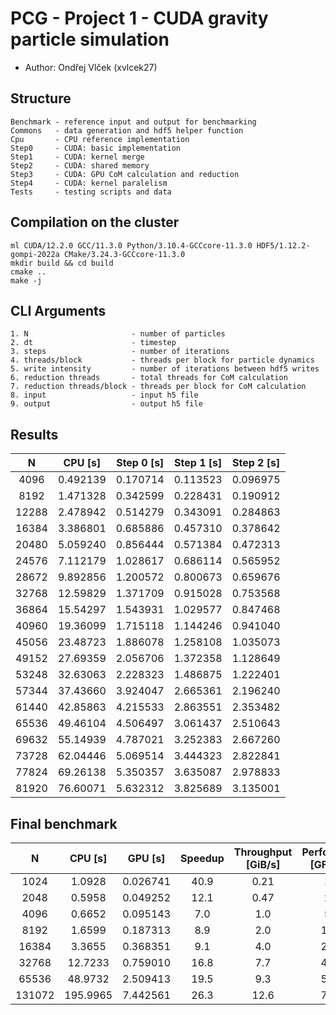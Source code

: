 # PCG - Project 1 - CUDA gravity particle simulation

- Author: Ondřej Vlček (xvlcek27)

## Structure
    Benchmark - reference input and output for benchmarking
    Commons   - data generation and hdf5 helper function
    Cpu       - CPU reference implementation
    Step0     - CUDA: basic implementation
    Step1     - CUDA: kernel merge
    Step2     - CUDA: shared memory
    Step3     - CUDA: GPU CoM calculation and reduction
    Step4     - CUDA: kernel paralelism
    Tests     - testing scripts and data

## Compilation on the cluster

    ml CUDA/12.2.0 GCC/11.3.0 Python/3.10.4-GCCcore-11.3.0 HDF5/1.12.2-gompi-2022a CMake/3.24.3-GCCcore-11.3.0
    mkdir build && cd build
    cmake ..
    make -j

## CLI Arguments

    1. N                       - number of particles
    2. dt                      - timestep
    3. steps                   - number of iterations
    4. threads/block           - threads per block for particle dynamics
    5. write intensity         - number of iterations between hdf5 writes
    6. reduction threads       - total threads for CoM calculation
    7. reduction threads/block - threads per block for CoM calculation
    8. input                   - input h5 file
    9. output                  - output h5 file

## Results

|   N   | CPU [s]  | Step 0 [s] | Step 1 [s] | Step 2 [s] |
|:-----:|----------|------------|------------|------------|
|  4096 | 0.492139 | 0.170714   | 0.113523   | 0.096975   |
|  8192 | 1.471328 | 0.342599   | 0.228431   | 0.190912   |
| 12288 | 2.478942 | 0.514279   | 0.343091   | 0.284863   |
| 16384 | 3.386801 | 0.685886   | 0.457310   | 0.378642   |
| 20480 | 5.059240 | 0.856444   | 0.571384   | 0.472313   |
| 24576 | 7.112179 | 1.028617   | 0.686114   | 0.565952   |
| 28672 | 9.892856 | 1.200572   | 0.800673   | 0.659676   |
| 32768 | 12.59829 | 1.371709   | 0.915028   | 0.753568   |
| 36864 | 15.54297 | 1.543931   | 1.029577   | 0.847468   |
| 40960 | 19.36099 | 1.715118   | 1.144246   | 0.941040   |
| 45056 | 23.48723 | 1.886078   | 1.258108   | 1.035073   |
| 49152 | 27.69359 | 2.056706   | 1.372358   | 1.128649   |
| 53248 | 32.63063 | 2.228323   | 1.486875   | 1.222401   |
| 57344 | 37.43660 | 3.924047   | 2.665361   | 2.196240   |
| 61440 | 42.85863 | 4.215533   | 2.863551   | 2.353482   |
| 65536 | 49.46104 | 4.506497   | 3.061437   | 2.510643   |
| 69632 | 55.14939 | 4.787021   | 3.252383   | 2.667260   |
| 73728 | 62.04446 | 5.069514   | 3.444323   | 2.822841   |
| 77824 | 69.26138 | 5.350357   | 3.635087   | 2.978833   |
| 81920 | 76.60071 | 5.632312   | 3.825689   | 3.135001   |

## Final benchmark

|    N   |  CPU [s] | GPU [s] | Speedup   | Throughput [GiB/s]  | Performance [GFLOPS] |
|:------:|:--------:|:-------:|:---------:|:-------------------:|:--------------:|
|   1024 |   1.0928 | 0.026741|    40.9   |              0.21   |         133    |
|   2048 |   0.5958 | 0.049252|    12.1   |              0.47   |         289    |
|   4096 |   0.6652 | 0.095143|     7.0   |              1.0    |         599    |
|   8192 |   1.6599 | 0.187313|     8.9   |              2.0    |         1218   |
|  16384 |   3.3655 | 0.368351|     9.1   |              4.0    |         2477   |
|  32768 |  12.7233 | 0.759010|    16.8   |              7.7    |         4809   |
|  65536 |  48.9732 | 2.509413|    19.5   |              9.3    |         5819   |
| 131072 | 195.9965 | 7.442561|    26.3   |             12.6    |         7848   |